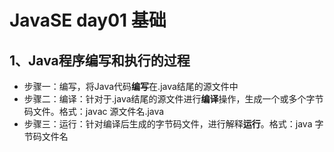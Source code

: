 # JavaSE day01 基础
## 1、Java程序编写和执行的过程

- 步骤一：编写，将Java代码**编写**在.java结尾的源文件中
- 步骤二：编译：针对于.java结尾的源文件进行**编译**操作，生成一个或多个字节码文件。格式：javac 源文件名.java
- 步骤三：运行：针对编译后生成的字节码文件，进行解释**运行**。格式：java 字节码文件名
